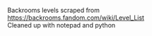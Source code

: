 Backrooms levels scraped from https://backrooms.fandom.com/wiki/Level_List  
Cleaned up with notepad and python
